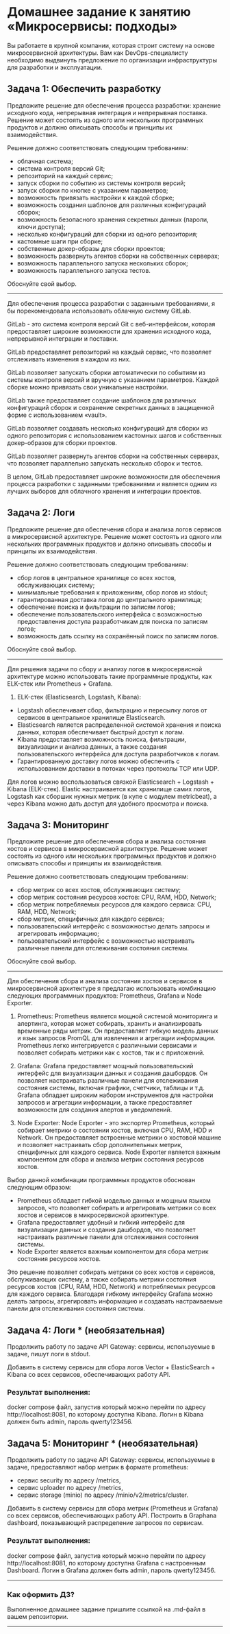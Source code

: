 # Домашнее задание к занятию «Микросервисы: подходы»

Вы работаете в крупной компании, которая строит систему на основе микросервисной архитектуры.
Вам как DevOps-специалисту необходимо выдвинуть предложение по организации инфраструктуры для разработки и эксплуатации.


## Задача 1: Обеспечить разработку

Предложите решение для обеспечения процесса разработки: хранение исходного кода, непрерывная интеграция и непрерывная поставка. 
Решение может состоять из одного или нескольких программных продуктов и должно описывать способы и принципы их взаимодействия.

Решение должно соответствовать следующим требованиям:
- облачная система;
- система контроля версий Git;
- репозиторий на каждый сервис;
- запуск сборки по событию из системы контроля версий;
- запуск сборки по кнопке с указанием параметров;
- возможность привязать настройки к каждой сборке;
- возможность создания шаблонов для различных конфигураций сборок;
- возможность безопасного хранения секретных данных (пароли, ключи доступа);
- несколько конфигураций для сборки из одного репозитория;
- кастомные шаги при сборке;
- собственные докер-образы для сборки проектов;
- возможность развернуть агентов сборки на собственных серверах;
- возможность параллельного запуска нескольких сборок;
- возможность параллельного запуска тестов.

Обоснуйте свой выбор.

---

Для обеспечения процесса разработки с заданными требованиями, я бы порекомендовала использовать облачную систему GitLab.

GitLab - это система контроля версий Git с веб-интерфейсом, которая предоставляет широкие возможности для хранения исходного кода, непрерывной интеграции и поставки.

GitLab предоставляет репозиторий на каждый сервис, что позволяет отслеживать изменения в каждом из них.

GitLab позволяет запускать сборки автоматически по событиям из системы контроля версий и вручную с указанием параметров. Каждой сборке можно привязать свои уникальные настройки.

GitLab также предоставляет создание шаблонов для различных конфигураций сборок и сохранение секретных данных в защищенной форме с использованием «vault».

GitLab позволяет создавать несколько конфигураций для сборки из одного репозитория с использованием кастомных шагов и собственных докер-образов для сборки проектов.

GitLab позволяет развернуть агентов сборки на собственных серверах, что позволяет параллельно запускать несколько сборок и тестов.

В целом, GitLab предоставляет широкие возможности для обеспечения процесса разработки с заданными требованиями и является одним из лучших выборов для облачного хранения и интеграции проектов.


## Задача 2: Логи

Предложите решение для обеспечения сбора и анализа логов сервисов в микросервисной архитектуре.
Решение может состоять из одного или нескольких программных продуктов и должно описывать способы и принципы их взаимодействия.

Решение должно соответствовать следующим требованиям:
- сбор логов в центральное хранилище со всех хостов, обслуживающих систему;
- минимальные требования к приложениям, сбор логов из stdout;
- гарантированная доставка логов до центрального хранилища;
- обеспечение поиска и фильтрации по записям логов;
- обеспечение пользовательского интерфейса с возможностью предоставления доступа разработчикам для поиска по записям логов;
- возможность дать ссылку на сохранённый поиск по записям логов.

Обоснуйте свой выбор.

---

Для решения задачи по сбору и анализу логов в микросервисной архитектуре можно использовать такие программные продукты, как ELK-стек или Prometheus + Grafana.

1. ELK-стек (Elasticsearch, Logstash, Kibana):

- Logstash обеспечивает сбор, фильтрацию и пересылку логов от сервисов в центральное хранилище Elasticsearch.
- Elasticsearch является распределенной системой хранения и поиска данных, которая обеспечивает быстрый доступ к логам.
- Kibana предоставляет возможность поиска, фильтрации, визуализации и анализа данных, а также создания пользовательского интерфейса для доступа разработчиков к логам.
- Гарантированную доставку логов можно обеспечить с использованием доставки в потоках через протоколы TCP или UDP.

Для логов можно воспользоваться связкой Elasticsearch + Logstash + Kibana (ELK-стек).
Elastic настраивается как хранилище самих логов, Logstash как сборшик нужных метрик (в купе с модулем metricbeat), а через Kibana можно дать доступ для удобного просмотра и поиска.

## Задача 3: Мониторинг

Предложите решение для обеспечения сбора и анализа состояния хостов и сервисов в микросервисной архитектуре.
Решение может состоять из одного или нескольких программных продуктов и должно описывать способы и принципы их взаимодействия.

Решение должно соответствовать следующим требованиям:
- сбор метрик со всех хостов, обслуживающих систему;
- сбор метрик состояния ресурсов хостов: CPU, RAM, HDD, Network;
- сбор метрик потребляемых ресурсов для каждого сервиса: CPU, RAM, HDD, Network;
- сбор метрик, специфичных для каждого сервиса;
- пользовательский интерфейс с возможностью делать запросы и агрегировать информацию;
- пользовательский интерфейс с возможностью настраивать различные панели для отслеживания состояния системы.

Обоснуйте свой выбор.

---

Для обеспечения сбора и анализа состояния хостов и сервисов в микросервисной архитектуре я предлагаю использовать комбинацию следующих программных продуктов: Prometheus, Grafana и Node Exporter.

1. Prometheus: 
Prometheus является мощной системой мониторинга и алертинга, которая может собирать, хранить и анализировать временные ряды метрик. Он предоставляет гибкую модель данных и язык запросов PromQL для извлечения и агрегации информации. Prometheus легко интегрируется с различными сервисами и позволяет собирать метрики как с хостов, так и с приложений.

2. Grafana: 
Grafana предоставляет мощный пользовательский интерфейс для визуализации данных и создания дашбордов. Он позволяет настраивать различные панели для отслеживания состояния системы, включая графики, счетчики, таблицы и т.д. Grafana обладает широким набором инструментов для настройки запросов и агрегации информации, а также предоставляет возможности для создания алертов и уведомлений.

3. Node Exporter:
Node Exporter - это экспортер Prometheus, который собирает метрики о состоянии хостов, включая CPU, RAM, HDD и Network. Он предоставляет встроенные метрики о хостовой машине и позволяет настраивать сбор дополнительных метрик, специфичных для каждого сервиса. Node Exporter является важным компонентом для сбора и анализа метрик состояния ресурсов хостов.

Выбор данной комбинации программных продуктов обоснован следующим образом:

- Prometheus обладает гибкой моделью данных и мощным языком запросов, что позволяет собирать и агрегировать метрики со всех хостов и сервисов в микросервисной архитектуре.
- Grafana предоставляет удобный и гибкий интерфейс для визуализации данных и создания дашбордов, что позволяет настраивать различные панели для отслеживания состояния системы.
- Node Exporter является важным компонентом для сбора метрик состояния ресурсов хостов.

Это решение позволяет собирать метрики со всех хостов и сервисов, обслуживающих систему, а также собирать метрики состояния ресурсов хостов (CPU, RAM, HDD, Network) и потребляемых ресурсов для каждого сервиса. Благодаря гибкому интерфейсу Grafana можно делать запросы, агрегировать информацию и создавать настраиваемые панели для отслеживания состояния системы.

## Задача 4: Логи * (необязательная)

Продолжить работу по задаче API Gateway: сервисы, используемые в задаче, пишут логи в stdout. 

Добавить в систему сервисы для сбора логов Vector + ElasticSearch + Kibana со всех сервисов, обеспечивающих работу API.

### Результат выполнения: 

docker compose файл, запустив который можно перейти по адресу http://localhost:8081, по которому доступна Kibana.
Логин в Kibana должен быть admin, пароль qwerty123456.


## Задача 5: Мониторинг * (необязательная)

Продолжить работу по задаче API Gateway: сервисы, используемые в задаче, предоставляют набор метрик в формате prometheus:

- сервис security по адресу /metrics,
- сервис uploader по адресу /metrics,
- сервис storage (minio) по адресу /minio/v2/metrics/cluster.

Добавить в систему сервисы для сбора метрик (Prometheus и Grafana) со всех сервисов, обеспечивающих работу API.
Построить в Graphana dashboard, показывающий распределение запросов по сервисам.

### Результат выполнения: 

docker compose файл, запустив который можно перейти по адресу http://localhost:8081, по которому доступна Grafana с настроенным Dashboard.
Логин в Grafana должен быть admin, пароль qwerty123456.

---

### Как оформить ДЗ?

Выполненное домашнее задание пришлите ссылкой на .md-файл в вашем репозитории.

---
